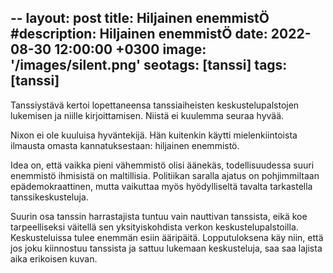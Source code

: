 --
layout: post
title:  Hiljainen enemmistÖ
#description: Hiljainen enemmistÖ
date:   2022-08-30 12:00:00 +0300
image:  '/images/silent.png'
seotags: [tanssi]
tags:   [tanssi]
---
Tanssiystävä kertoi lopettaneensa tanssiaiheisten keskustelupalstojen lukemisen ja niille kirjoittamisen. Niistä ei kuulemma seuraa hyvää.

Nixon ei ole kuuluisa hyväntekijä. Hän kuitenkin käytti mielenkiintoista ilmausta omasta kannatuksestaan: hiljainen enemmistö.

Idea on, että vaikka pieni vähemmistö olisi äänekäs, todellisuudessa suuri enemmistö ihmisistä on maltillisia. Politiikan saralla ajatus on pohjimmiltaan epädemokraattinen, mutta vaikuttaa myös hyödylliseltä tavalta tarkastella tanssikeskusteluja.

Suurin osa tanssin harrastajista tuntuu vain nauttivan tanssista, eikä koe tarpeelliseksi väitellä sen yksityiskohdista verkon keskustelupalstoilla. Keskusteluissa tulee enemmän esiin ääripäitä. Lopputuloksena käy niin, että jos joku kiinnostuu tanssista ja sattuu lukemaan keskusteluja, saa saa lajista aika erikoisen kuvan.
